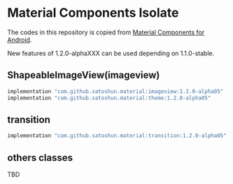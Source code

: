 # Material Components Isolate

The codes in this repository is copied from [Material Components for Android](https://github.com/material-components/material-components-android).

New features of 1.2.0-alphaXXX can be used depending on 1.1.0-stable.

## ShapeableImageView(imageview)

```groovy
implementation "com.github.satoshun.material:imageview:1.2.0-alpha05"
implementation "com.github.satoshun.material:theme:1.2.0-alpha05"
```

## transition

```groovy
implementation "com.github.satoshun.material:transition:1.2.0-alpha05"
```

## others classes

TBD
